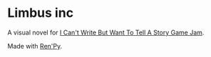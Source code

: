 # Limbus inc

A visual novel for [I Can't Write But Want To Tell A Story Game Jam](https://itch.io/jam/i-cant-write-but-want-to-tell-a-story).

Made with [Ren'Py](https://www.renpy.org/).
